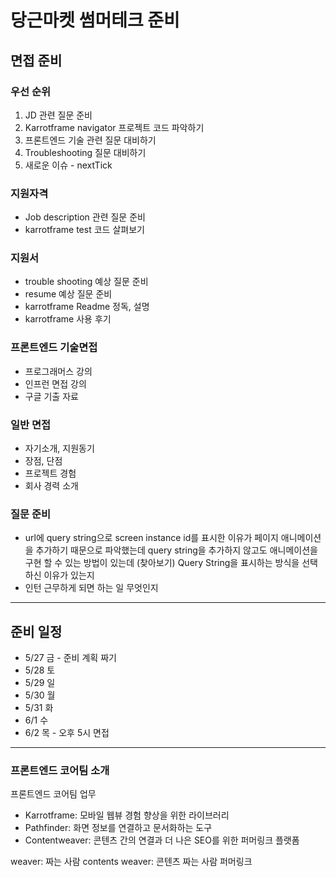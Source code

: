 # 당근마켓 썸머테크 준비

## 면접 준비

### 우선 순위

1. JD 관련 질문 준비
1. Karrotframe navigator 프로젝트 코드 파악하기
1. 프론트엔드 기술 관련 질문 대비하기
1. Troubleshooting 질문 대비하기
1. 새로운 이슈 - nextTick

### 지원자격

- Job description 관련 질문 준비
- karrotframe test 코드 살펴보기

### 지원서

- trouble shooting 예상 질문 준비
- resume 예상 질문 준비
- karrotframe Readme 정독, 설명
- karrotframe 사용 후기

### 프론트엔드 기술면접

- 프로그래머스 강의
- 인프런 면접 강의
- 구글 기출 자료

### 일반 면접

- 자기소개, 지원동기
- 장점, 단점
- 프로젝트 경험
- 회사 경력 소개

### 질문 준비

- url에 query string으로 screen instance id를 표시한 이유가 페이지 애니메이션을 추가하기 때문으로 파악했는데 query string을 추가하지 않고도 애니메이션을 구현 할 수 있는 방법이 있는데 (찾아보기) Query String을 표시하는 방식을 선택하신 이유가 있는지
- 인턴 근무하게 되면 하는 일 무엇인지

---

## 준비 일정

- 5/27 금 - 준비 계획 짜기
- 5/28 토
- 5/29 일
- 5/30 월
- 5/31 화
- 6/1 수
- 6/2 목 - 오후 5시 면접

---

### 프론트엔드 코어팀 소개

프론트엔드 코어팀 업무

- Karrotframe: 모바일 웹뷰 경험 향상을 위한 라이브러리
- Pathfinder: 화면 정보를 연결하고 문서화하는 도구
- Contentweaver: 콘텐츠 간의 연결과 더 나은 SEO를 위한 퍼머링크 플랫폼

weaver: 짜는 사람
contents weaver: 콘텐츠 짜는 사람
퍼머링크
